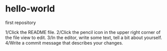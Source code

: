 # hello-world
first repository

1/Click the README file.
2/Click the pencil icon in the upper right corner of the file view to edit.
3/In the editor, write some text, tell a bit about yourself.
4/Write a commit message that describes your changes.
